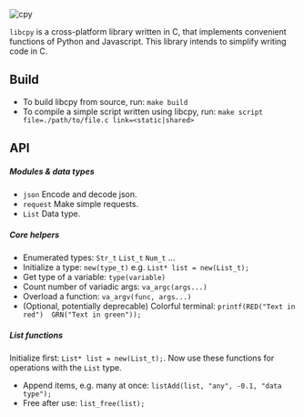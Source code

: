 ![cpy](https://user-images.githubusercontent.com/90899789/147235026-dfaca003-9b46-4fea-b602-e34edc8c7c87.png)

`libcpy` is a cross-platform library written in C, that implements convenient functions of Python and Javascript. This library intends to simplify writing code in C.


## Build
- To build libcpy from source, run: `make build`
- To compile a simple script written using libcpy, run: `make script file=./path/to/file.c link=<static|shared>`


## API

##### Modules & data types
- `json` Encode and decode json.
- `request` Make simple requests.
- `List` Data type.

##### Core helpers
- Enumerated types: `Str_t` `List_t` `Num_t` ...
- Initialize a type: `new(type_t)` e.g. `List* list = new(List_t);`
- Get type of a variable: `type(variable)`
- Count number of variadic args: `va_argc(args...)`
- Overload a function: `va_argv(func, args...)`
- (Optional, potentially deprecable) Colorful terminal: `printf(RED("Text in red")  GRN("Text in green"));`


##### List functions

Initialize first: `List* list = new(List_t);`. Now use these functions for operations with the `List` type.

- Append items, e.g. many at once: `listAdd(list, "any", -0.1, "data type");`
- Free after use: `list_free(list);`
